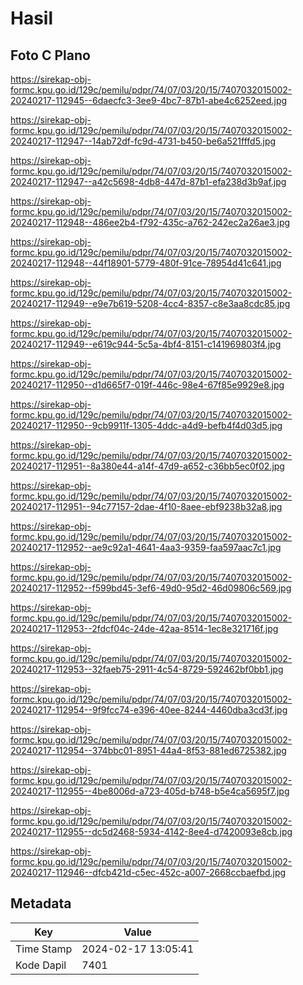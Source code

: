 # Hasil

## Foto C Plano

https://sirekap-obj-formc.kpu.go.id/129c/pemilu/pdpr/74/07/03/20/15/7407032015002-20240217-112945--6daecfc3-3ee9-4bc7-87b1-abe4c6252eed.jpg

https://sirekap-obj-formc.kpu.go.id/129c/pemilu/pdpr/74/07/03/20/15/7407032015002-20240217-112947--14ab72df-fc9d-4731-b450-be6a521fffd5.jpg

https://sirekap-obj-formc.kpu.go.id/129c/pemilu/pdpr/74/07/03/20/15/7407032015002-20240217-112947--a42c5698-4db8-447d-87b1-efa238d3b9af.jpg

https://sirekap-obj-formc.kpu.go.id/129c/pemilu/pdpr/74/07/03/20/15/7407032015002-20240217-112948--486ee2b4-f792-435c-a762-242ec2a26ae3.jpg

https://sirekap-obj-formc.kpu.go.id/129c/pemilu/pdpr/74/07/03/20/15/7407032015002-20240217-112948--44f18901-5779-480f-91ce-78954d41c641.jpg

https://sirekap-obj-formc.kpu.go.id/129c/pemilu/pdpr/74/07/03/20/15/7407032015002-20240217-112949--e9e7b619-5208-4cc4-8357-c8e3aa8cdc85.jpg

https://sirekap-obj-formc.kpu.go.id/129c/pemilu/pdpr/74/07/03/20/15/7407032015002-20240217-112949--e619c944-5c5a-4bf4-8151-c141969803f4.jpg

https://sirekap-obj-formc.kpu.go.id/129c/pemilu/pdpr/74/07/03/20/15/7407032015002-20240217-112950--d1d665f7-019f-446c-98e4-67f85e9929e8.jpg

https://sirekap-obj-formc.kpu.go.id/129c/pemilu/pdpr/74/07/03/20/15/7407032015002-20240217-112950--9cb9911f-1305-4ddc-a4d9-befb4f4d03d5.jpg

https://sirekap-obj-formc.kpu.go.id/129c/pemilu/pdpr/74/07/03/20/15/7407032015002-20240217-112951--8a380e44-a14f-47d9-a652-c36bb5ec0f02.jpg

https://sirekap-obj-formc.kpu.go.id/129c/pemilu/pdpr/74/07/03/20/15/7407032015002-20240217-112951--94c77157-2dae-4f10-8aee-ebf9238b32a8.jpg

https://sirekap-obj-formc.kpu.go.id/129c/pemilu/pdpr/74/07/03/20/15/7407032015002-20240217-112952--ae9c92a1-4641-4aa3-9359-faa597aac7c1.jpg

https://sirekap-obj-formc.kpu.go.id/129c/pemilu/pdpr/74/07/03/20/15/7407032015002-20240217-112952--f599bd45-3ef6-49d0-95d2-46d09806c569.jpg

https://sirekap-obj-formc.kpu.go.id/129c/pemilu/pdpr/74/07/03/20/15/7407032015002-20240217-112953--2fdcf04c-24de-42aa-8514-1ec8e321716f.jpg

https://sirekap-obj-formc.kpu.go.id/129c/pemilu/pdpr/74/07/03/20/15/7407032015002-20240217-112953--32faeb75-2911-4c54-8729-592462bf0bb1.jpg

https://sirekap-obj-formc.kpu.go.id/129c/pemilu/pdpr/74/07/03/20/15/7407032015002-20240217-112954--9f9fcc74-e396-40ee-8244-4460dba3cd3f.jpg

https://sirekap-obj-formc.kpu.go.id/129c/pemilu/pdpr/74/07/03/20/15/7407032015002-20240217-112954--374bbc01-8951-44a4-8f53-881ed6725382.jpg

https://sirekap-obj-formc.kpu.go.id/129c/pemilu/pdpr/74/07/03/20/15/7407032015002-20240217-112955--4be8006d-a723-405d-b748-b5e4ca5695f7.jpg

https://sirekap-obj-formc.kpu.go.id/129c/pemilu/pdpr/74/07/03/20/15/7407032015002-20240217-112955--dc5d2468-5934-4142-8ee4-d7420093e8cb.jpg

https://sirekap-obj-formc.kpu.go.id/129c/pemilu/pdpr/74/07/03/20/15/7407032015002-20240217-112946--dfcb421d-c5ec-452c-a007-2668ccbaefbd.jpg


## Metadata

| Key        | Value               |
| ---------- | ------------------- |
| Time Stamp | 2024-02-17 13:05:41 |
| Kode Dapil | 7401                |



